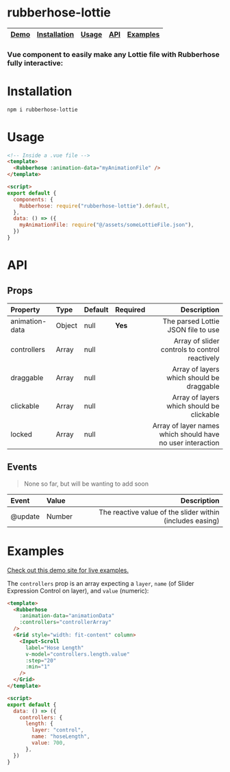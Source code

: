 # rubberhose-lottie

| [Demo](https://rubberhose-demo.netlify.app/#/about) | [Installation](#installation) | [Usage](#usage) | [API](#api) | [Examples](#examples) |
| --------------------------------------------------- | :---------------------------: | :-------------: | :---------: | :-------------------: |


### Vue component to easily make any Lottie file with Rubberhose fully interactive:

# Installation

```bash
npm i rubberhose-lottie
```

# Usage

```html
<!-- Inside a .vue file -->
<template>
  <Rubberhose :animation-data="myAnimationFile" />
</template>

<script>
export default {
  components: {
    Rubberhose: require("rubberhose-lottie").default,
  },
  data: () => ({
    myAnimationFile: require("@/assets/someLottieFile.json"),
  })
}
```

# API

## Props

| Property       | Type   | Default | Required |                                                Description |
| :------------- | :----- | :------ | :------- | ---------------------------------------------------------: |
| animation-data | Object | null    | **Yes**  |                         The parsed Lottie JSON file to use |
| controllers    | Array  | null    |          |             Array of slider controls to control reactively |
| draggable      | Array  | null    |          |                  Array of layers which should be draggable |
| clickable      | Array  | null    |          |                  Array of layers which should be clickable |
| locked         | Array  | null    |          | Array of layer names which should have no user interaction |

## Events

> None so far, but will be wanting to add soon

| Event   | Value  |                                               Description |
| :------ | :----- | --------------------------------------------------------: |
| @update | Number | The reactive value of the slider within (includes easing) |

# Examples

[Check out this demo site for live examples.](https://rubberhose-demo.netlify.app/#/about)

The `controllers` prop is an array expecting a `layer`, `name` (of Slider Expression Control on layer), and `value` (numeric):

```html
<template>
  <Rubberhose
    :animation-data="animationData"
    :controllers="controllerArray"
  />
  <Grid style="width: fit-content" column>
    <Input-Scroll
      label="Hose Length"
      v-model="controllers.length.value"
      :step="20"
      :min="1"
    />
  </Grid>
</template>

<script>
export default {
  data: () => ({
    controllers: {
      length: {
        layer: "control",
        name: "hoseLength",
        value: 700,
      },
  })
}
```
